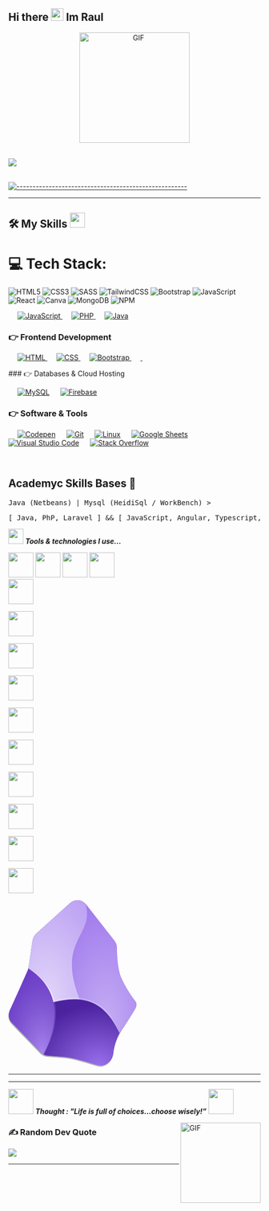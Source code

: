## Hi there <img src="https://media.giphy.com/media/hvRJCLFzcasrR4ia7z/giphy.gif" width="25px"> Im Raul 
<!--
**RaulProgrammer23/RaulProgrammer23** is a ✨ _special_ ✨ repository because its `README.md` (this file) appears on your GitHub profile.

Here are some ideas to get you started:

- 🔭 I’m currently working on ...
- 🌱 I’m currently learning ...
- 👯 I’m looking to collaborate on ...
- 🤔 I’m looking for help with ... 
- 💬 Ask me about ...
- 📫 How to reach me: ...
- 😄 Pronouns: ...
- ⚡ Fun fact: ...
-->

<p align="center">
  <img align="center" alt="GIF" src="https://media.giphy.com/media/MC6eSuC3yypCU/giphy.gif" width="220px"/>
</p>
<br>
<img src="https://user-images.githubusercontent.com/73097560/115834477-dbab4500-a447-11eb-908a-139a6edaec5c.gif"><br><br>

[![-----------------------------------------------------](
https://raw.githubusercontent.com/andreasbm/readme/master/assets/lines/aqua.png)](https://github.com/BaseMax?tab=repositories)

------

## 🛠️ My Skills  <img src="https://media.giphy.com/media/WUlplcMpOCEmTGBtBW/giphy.gif" width="30">
# 💻 Tech Stack:
![HTML5](https://img.shields.io/badge/html5-%23E34F26.svg?style=for-the-badge&logo=html5&logoColor=white) ![CSS3](https://img.shields.io/badge/css3-%231572B6.svg?style=for-the-badge&logo=css3&logoColor=white)  ![SASS](https://img.shields.io/badge/SASS-hotpink.svg?style=for-the-badge&logo=SASS&logoColor=white) ![TailwindCSS](https://img.shields.io/badge/tailwindcss-%2338B2AC.svg?style=for-the-badge&logo=tailwind-css&logoColor=white) ![Bootstrap](https://img.shields.io/badge/bootstrap-%23563D7C.svg?style=for-the-badge&logo=bootstrap&logoColor=white) ![JavaScript](https://img.shields.io/badge/javascript-%23323330.svg?style=for-the-badge&logo=javascript&logoColor=%23F7DF1E) ![React](https://img.shields.io/badge/react-%2320232a.svg?style=for-the-badge&logo=react&logoColor=%2361DAFB) ![Canva](https://img.shields.io/badge/Canva-%2300C4CC.svg?style=for-the-badge&logo=Canva&logoColor=white) 
![MongoDB](https://img.shields.io/badge/MongoDB-%234ea94b.svg?style=for-the-badge&logo=mongodb&logoColor=white)
![NPM](https://img.shields.io/badge/NPM-%23CB3837.svg?style=for-the-badge&logo=npm&logoColor=white)

<p align="left"> 
  &emsp;
  <a href="https://developer.mozilla.org/en-US/docs/Web/JavaScript" target="_blank"> 
     <img alt="JavaScript" src="https://img.shields.io/badge/JavaScript%20-%23F7DF1E.svg?logo=javascript&logoColor=black">
   </a>
  &emsp;
  <a href="https://www.php.net/">
    <img alt="PHP" src="https://img.shields.io/badge/PHP-%23777BB4.svg?logo=php&logoColor=white"/>
  </a>
   &emsp;
  <a href="https://www.vectorlogo.zone/logos/java/java-vertical.svg">
    <img alt="Java" src="https://www.vectorlogo.zone/logos/java/java-vertical.svg?logo=php&logoColor=white"/>
  </a>
</p>

### 👉 Frontend Development
<p align="left"> 
  &emsp; 
  <a href="https://www.w3.org/html/" target="_blank"> 
   <img alt="HTML" src="https://img.shields.io/badge/HTML5%20-%23E34F26.svg?logo=html5&logoColor=white">
  </a>   
  &emsp;
  <a href="https://www.w3schools.com/css/" target="_blank">
    <img alt="CSS" src="https://img.shields.io/badge/CSS%20-%231572B6.svg?logo=css3&logoColor=white">
  </a> 
   &emsp;
  <a href="https://getbootstrap.com" target="_blank"> 
    <img alt="Bootstrap" src="https://img.shields.io/badge/Bootstrap-%23563D7C.svg?style=flat&logo=bootstrap&logoColor=white"/>
  </a>
  &emsp;
  <a href="https://reactjs.org/" target="_blank"> 
    <img alt="" src="https://www.vectorlogo.zone/logos/reactjs/reactjs-icon.svg"/>
  </a>
  &emsp;
  <a href="  https://angular.dev/" target="_blank"> 
    <img alt="" src="https://www.vectorlogo.zone/logos/angular/angular-icon.svg"/>
  </a>
</p>
### 👉 Databases & Cloud Hosting
<p align="left">
  &emsp;
    <a href="https://www.mysql.com/"><img alt="MySQL" src="https://img.shields.io/badge/MySQL-%2300f.svg?style=flat&llogo=mysql&logoColor=white"></a>
  &emsp;
    <a href="https://firebase.google.com/"><img alt="Firebase" src ="https://img.shields.io/badge/Firebase-%23316192.svg?logo=firebase&logoColor=white"></a>
 </p>

 ### 👉 Software & Tools
 
<p>
  &emsp;
    <a href="#"><img alt="Codepen" src="https://img.shields.io/badge/Codepen-000000.svg?logo=codepen&logoColor=white"></a>
  &emsp;
    <a href="#"><img alt="Git" src="https://img.shields.io/badge/Git%20-%23F05033.svg?logo=git&logoColor=white"></a>
  &emsp;
    <a href="#"><img alt="Linux" src="https://img.shields.io/badge/Linux-FCC624?style=flat&logo=linux&logoColor=black"></a>
  &emsp;
    <a href="#"><img alt="Google Sheets" src="https://img.shields.io/badge/Google%20Sheets%20-%2334A853.svg?logo=google%20sheets&logoColor=white"></a>
  &emsp;
    <a href="#"><img alt="Visual Studio Code" src="https://img.shields.io/badge/Visual%20Studio%20Code-0078d7.svg?logo=visual-studio-code&logoColor=white"></a>
  &emsp;
    <a href="#"><img alt="Stack Overflow" src="https://img.shields.io/badge/-Stack%20Overflow-FE7A16?logo=stack-overflow&logoColor=white"></a>
  &emsp;
</p>

<br/>

## Academyc Skills Bases 🏫
<pre>Java (Netbeans) | Mysql (HeidiSql / WorkBench) ></pre>
<pre>[ Java, PhP, Laravel ] && [ JavaScript, Angular, Typescript, Jquery, Ajax ] - Visual Studio Code | Mysql(PhPMyAdmin)</pre>


<img src="https://media.giphy.com/media/iY8CRBdQXODJSCERIr/giphy.gif" width="30px">&nbsp;***Tools & technologies I use...***
<p align="left">
  
  <code><img height="50" src="https://www.vectorlogo.zone/logos/github/github-icon.svg"></code>
  <code><img height="50" src="https://www.vectorlogo.zone/logos/getpostman/getpostman-icon.svg"></code>
  <code><img height="50" src="https://upload.wikimedia.org/wikipedia/commons/0/03/Xampp_logo.svg"></code>
  <code><img height="50" src="https://www.vectorlogo.zone/logos/visualstudio_code/visualstudio_code-icon.svg"></code>
  <code> <img height="50" src="https://www.vectorlogo.zone/logos/javascript/javascript-ar21.svg"> </code>
  <code> <img height="50" src="https://www.vectorlogo.zone/logos/w3_html5/w3_html5-ar21.svg"> </code>
  <code> <img height="50" src="https://www.vectorlogo.zone/logos/mysql/mysql-ar21.svg"> </code>
  <code> <img height="50" src="https://www.vectorlogo.zone/logos/php/php-icon.svg"> </code>
  <code> <img height="50" src="https://www.vectorlogo.zone/logos/phpmyadmin/phpmyadmin-ar21.svg"> </code>
  <code> <img height="50" src="https://www.vectorlogo.zone/logos/mongodb/mongodb-ar21.svg"> </code>
  <code> <img height="50" src="https://www.vectorlogo.zone/logos/reactjs/reactjs-ar21.svg"> </code>
  <code> <img height="50" src="https://www.vectorlogo.zone/logos/laravel/laravel-ar21.svg"> </code>
  <code> <img height="50" src="https://www.vectorlogo.zone/logos/netlifyapp_watercss/netlifyapp_watercss-ar21.svg"> </code> </p>
  <code><img height="50" src="https://www.vectorlogo.zone/logos/wordpress/wordpress-icon.svg"></code>
  <?xml version="1.0" encoding="UTF-8"?>
<svg width="256px" height="332px" viewBox="0 0 256 332" version="1.1" xmlns="http://www.w3.org/2000/svg" preserveAspectRatio="xMidYMid">
    <title>Obsidian</title>
    <defs>
        <radialGradient cx="72.8188161%" cy="96.9336384%" fx="72.8188161%" fy="96.9336384%" r="163.793124%" gradientTransform="translate(0,7282, 0,9693), scale(1, 0,534), rotate(-104,5452), translate(-0,7282, -0,9693)" id="radialGradient-1">
            <stop stop-color="#FFFFFF" stop-opacity="0.4" offset="0%"></stop>
            <stop stop-color="#000000" stop-opacity="0.1" offset="100%"></stop>
        </radialGradient>
        <radialGradient cx="52.9165858%" cy="90.6316753%" fx="52.9165858%" fy="90.6316753%" r="190.361461%" gradientTransform="translate(0,5292, 0,9063), scale(1, 0,5013), rotate(-82,4659), translate(-0,5292, -0,9063)" id="radialGradient-2">
            <stop stop-color="#FFFFFF" stop-opacity="0.6" offset="0%"></stop>
            <stop stop-color="#FFFFFF" stop-opacity="0.1" offset="100%"></stop>
        </radialGradient>
        <radialGradient cx="31.1735808%" cy="97.1379223%" fx="31.1735808%" fy="97.1379223%" r="178.71402%" gradientTransform="translate(0,3117, 0,9714), scale(1, 0,5782), rotate(-77,6806), translate(-0,3117, -0,9714)" id="radialGradient-3">
            <stop stop-color="#FFFFFF" stop-opacity="0.8" offset="0%"></stop>
            <stop stop-color="#FFFFFF" stop-opacity="0.4" offset="100%"></stop>
        </radialGradient>
        <radialGradient cx="71.8134715%" cy="99.9936686%" fx="71.8134715%" fy="99.9936686%" r="92.0858865%" gradientTransform="translate(0,7181, 0,9999), scale(0,8704, 1), rotate(-120,7097), translate(-0,7181, -0,9999)" id="radialGradient-4">
            <stop stop-color="#FFFFFF" stop-opacity="0.3" offset="0%"></stop>
            <stop stop-color="#000000" stop-opacity="0.3" offset="100%"></stop>
        </radialGradient>
        <radialGradient cx="117.012845%" cy="34.768667%" fx="117.012845%" fy="34.768667%" r="328.728831%" gradientTransform="translate(1,1701, 0,3477), scale(1, 0,1938), rotate(102,0372), translate(-1,1701, -0,3477)" id="radialGradient-5">
            <stop stop-color="#FFFFFF" stop-opacity="0" offset="0%"></stop>
            <stop stop-color="#FFFFFF" stop-opacity="0.2" offset="100%"></stop>
        </radialGradient>
        <radialGradient cx="-9.43113772%" cy="8.71165644%" fx="-9.43113772%" fy="8.71165644%" r="153.492398%" gradientTransform="translate(-0,0943, 0,0871), scale(1, 0,8196), rotate(45,3951), translate(0,0943, -0,0871)" id="radialGradient-6">
            <stop stop-color="#FFFFFF" stop-opacity="0.2" offset="0%"></stop>
            <stop stop-color="#FFFFFF" stop-opacity="0.4" offset="100%"></stop>
        </radialGradient>
        <radialGradient cx="103.901931%" cy="-22.1716021%" fx="103.901931%" fy="-22.1716021%" r="394.770981%" gradientTransform="translate(1,039, -0,2217), scale(1, 0,2302), rotate(80,3803), translate(-1,039, 0,2217)" id="radialGradient-7">
            <stop stop-color="#FFFFFF" stop-opacity="0.1" offset="0%"></stop>
            <stop stop-color="#FFFFFF" stop-opacity="0.3" offset="100%"></stop>
        </radialGradient>
        <radialGradient cx="99.3483412%" cy="89.1929661%" fx="99.3483412%" fy="89.1929661%" r="203.824388%" gradientTransform="translate(0,9935, 0,8919), scale(0,5317, 1), rotate(-152,3144), translate(-0,9935, -0,8919)" id="radialGradient-8">
            <stop stop-color="#FFFFFF" stop-opacity="0.2" offset="0%"></stop>
            <stop stop-color="#FFFFFF" stop-opacity="0.2" offset="50%"></stop>
            <stop stop-color="#FFFFFF" stop-opacity="0.3" offset="100%"></stop>
        </radialGradient>
    </defs>
    <g>
        <path d="M209.055661,308.304559 C207.012625,323.234431 192.318488,334.942594 177.624351,330.856524 C156.801108,325.198888 132.677577,316.240965 110.989973,314.590821 L77.6727842,312.076316 C72.3205637,311.699652 67.2904402,309.380207 63.5286947,305.55432 L6.16655365,246.77777 C-0.0673651204,240.370851 -1.75016388,230.803829 1.92332678,222.654239 C1.92332678,222.654239 37.2835507,145.176059 38.6979597,141.168567 C39.9552121,137.161075 44.8270651,101.958008 47.655883,83.0992219 C48.4489959,78.0916875 50.9471638,73.511713 54.7279278,70.1338065 L122.462401,9.4713779 C126.972804,5.42536636 132.952134,3.41853659 138.990202,3.92418757 C145.028269,4.42983855 150.590539,7.4032062 154.365181,12.1430393 L211.413009,84.1207395 C214.605159,88.2312032 216.321201,93.2962949 216.284862,98.5005639 C216.284862,112.094606 217.463536,140.14705 225.085629,158.220053 C232.648708,174.474184 242.033478,189.816702 253.059495,203.952609 C255.790626,207.498396 256.101328,212.345343 253.845278,216.21082 C248.894846,224.618696 238.993984,240.805821 225.085629,261.471907 C216.280566,275.68132 210.775853,291.685264 208.977082,308.304559 L209.055661,308.304559 Z" fill-opacity="0.3" fill="#000000"></path>
        <path d="M209.605709,305.790054 C207.562673,320.798505 192.868536,332.506668 178.174398,328.499176 C157.429734,322.762962 133.384781,313.805038 111.618599,312.154895 L78.3799887,309.64039 C73.0152006,309.249857 67.9812082,306.90066 64.2358991,303.039815 L6.87375813,244.106108 C0.578575498,237.634624 -1.10568319,227.965732 2.63053126,219.746843 C2.63053126,219.746843 38.0693334,141.95435 39.4051641,137.86828 C40.7409948,133.860788 45.5342696,98.5791422 48.3630875,79.5631995 C49.1389856,74.5275023 51.638555,69.9171854 55.4351323,66.5192058 L123.169606,5.62104241 C127.690257,1.58395381 133.676047,-0.409503768 139.714539,0.111055907 C145.753031,0.631615582 151.309345,3.62008215 155.072385,8.37128204 L212.041635,80.6632954 C215.222941,84.7795838 216.937676,89.8408171 216.913488,95.0431198 C216.913488,108.71574 218.092162,136.846762 225.635677,154.998344 C233.193233,171.328985 242.577776,186.750214 253.609543,200.966635 C256.400618,204.512417 256.743277,209.403088 254.473904,213.303424 C249.444894,221.789878 239.62261,237.977003 225.635677,258.800246 C216.862771,273.075764 211.386344,289.129213 209.605709,305.790054 L209.605709,305.790054 Z" fill="#6C31E3"></path>
        <path d="M70.3650046,307.440198 C97.00304,253.456923 96.2958355,214.717833 84.9019856,187.215437 C74.5296532,161.756076 55.1208192,145.726107 39.8766338,135.746666 C39.5623207,137.239654 39.090851,138.654063 38.4622248,139.989893 L2.63053126,219.746843 C-1.08551495,227.981472 0.630300179,237.65243 6.9523364,244.106108 L64.2358991,303.039815 C66.0431995,304.847115 68.1648129,306.340102 70.3650046,307.440198 L70.3650046,307.440198 Z" fill="url(#radialGradient-1)"></path>
        <path d="M142.814175,197.902082 C149.964798,198.609287 156.958264,200.180852 163.873152,202.695357 C185.717913,210.867498 205.598217,229.254814 222.021076,264.693616 C223.19975,262.650581 224.378424,260.686124 225.635677,258.800246 C235.67199,243.907302 245.288515,228.735727 254.473904,213.303424 C256.765668,209.418888 256.454212,204.529015 253.688121,200.966635 C242.628964,186.75407 233.217968,171.332689 225.635677,154.998344 C218.092162,136.925341 216.992066,108.71574 216.913488,95.0431198 C216.913488,89.8569536 215.263344,84.7493657 212.041635,80.6632954 L155.072385,8.37128204 L154.129446,7.19260791 C158.294095,20.9438061 158.05836,31.9447647 155.465277,41.9242056 C153.107929,51.1964421 148.707545,59.6043176 144.071427,68.4836627 C142.499861,71.4696372 140.928296,74.5341899 139.435309,77.6773209 C132.04565,91.7909384 127.809555,107.34116 127.019941,123.252721 C126.234158,142.268663 130.084494,166.077881 142.735596,197.902082 L142.814175,197.902082 Z" fill="url(#radialGradient-2)"></path>
        <path d="M142.735596,197.902082 C130.084494,166.077881 126.234158,142.268663 127.019941,123.252721 C127.805724,104.393935 133.306203,90.249845 139.435309,77.6773209 L144.150005,68.4836627 C148.707545,59.6043176 153.02935,51.1964421 155.465277,41.9242056 C158.358357,30.4582958 157.89467,18.4024291 154.129446,7.19260791 C145.993296,-1.74678922 132.169155,-2.44852227 123.169606,5.62104241 L55.4351323,66.5192058 C51.638555,69.9171854 49.1389856,74.5275023 48.3630875,79.5631995 L40.1123686,134.253679 C40.1123686,134.803727 39.9552121,135.275197 39.8766338,135.825245 C55.1208192,145.726107 74.4510749,161.756076 84.9019856,187.136859 C86.9450207,192.165868 88.6737428,197.430613 89.9309952,203.166827 C107.10231,198.404947 124.958423,196.598079 142.735596,197.823504 L142.735596,197.902082 Z" fill="url(#radialGradient-3)"></path>
        <path d="M178.252977,328.499176 C192.868536,332.506668 207.562673,320.798505 209.605709,305.711476 C211.278825,291.400651 215.510766,277.507108 222.099654,264.693616 C205.598217,229.254814 185.717913,210.867498 163.951731,202.695357 C140.771139,194.051747 115.547513,196.959143 89.9309952,203.166827 C95.6672093,229.176236 92.2883435,263.200629 70.4435829,307.440198 C72.8795094,308.697451 75.6297491,309.404655 78.3799887,309.64039 L112.875852,312.233473 C131.577481,313.569304 159.472769,323.234431 178.252977,328.499176 L178.252977,328.499176 Z" fill="url(#radialGradient-4)"></path>
        <path d="M127.177098,122.074047 C126.312737,140.932833 128.670085,162.46328 141.321187,194.208903 L137.392274,193.816012 C125.998424,160.734558 123.483919,143.761651 124.34828,124.66713 C125.134063,105.572609 131.341746,90.8784712 137.470852,78.3059471 C139.042417,75.1628161 142.657018,69.2694455 144.228583,66.283471 C148.786123,57.4041259 151.850676,52.7680076 154.443759,44.6744453 C158.215516,33.3591736 157.429734,28.0158509 156.958264,22.6725282 C159.86566,41.9242056 148.786123,58.6613783 140.456826,75.712864 C132.745651,90.0358363 128.190777,105.843929 127.098519,122.074047 L127.177098,122.074047 Z" fill="url(#radialGradient-5)"></path>
        <path d="M88.6737428,188.551267 C90.2453083,192.008712 91.581139,194.83753 92.5240783,199.159335 L89.1452124,199.945117 C87.8093818,194.916108 86.7878642,191.301507 84.8234073,186.979702 C73.3509791,160.027354 54.9636627,146.118999 40.0337903,135.903823 C58.1067937,145.647529 76.7298449,160.970293 88.6737428,188.551267 Z" fill="url(#radialGradient-6)"></path>
        <path d="M92.6812348,202.616779 C98.9674969,232.083632 91.8954521,269.565469 71.0722091,306.025789 C88.5165862,269.879782 97.00304,235.226763 89.9309952,203.088248 L92.6812348,202.5382 L92.6812348,202.616779 Z" fill="url(#radialGradient-7)"></path>
        <path d="M164.658935,199.866539 C198.840485,212.674798 212.041635,240.727242 221.86392,264.222147 C209.684287,239.705725 192.789958,212.59622 163.401683,202.5382 C141.085452,194.83753 122.226666,195.780469 89.9309952,203.088248 L89.2237907,199.945117 C123.483919,192.08729 141.399766,191.144351 164.658935,199.945117 L164.658935,199.866539 Z" fill="url(#radialGradient-8)"></path>
    </g>
</svg>
  <hr>
<hr>

<img src="https://media.giphy.com/media/gH3LO09IOiZIqePwv9/giphy.gif" width="50" /> <b><i align="center">Thought : "Life is full of choices…choose wisely!”</i></b> <img src="https://media.giphy.com/media/qjqUcgIyRjsl2/giphy.gif" width="50" />
 </p>

<img align="right" alt="GIF" height="160px" src="https://media.giphy.com/media/Ah3zHH7hvsSB2/giphy.gif" />



### ✍️ Random Dev Quote
![](https://quotes-github-readme.vercel.app/api?type=horizontal&theme=radical)

-----

